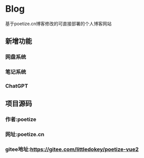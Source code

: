 # Blog
基于poetize.cn博客修改的可直接部署的个人博客网站

## 新增功能
### 网盘系统
### 笔记系统
### ChatGPT

## 项目源码
### 作者:poetize
### 网址:poetize.cn
### gitee地址:https://gitee.com/littledokey/poetize-vue2
